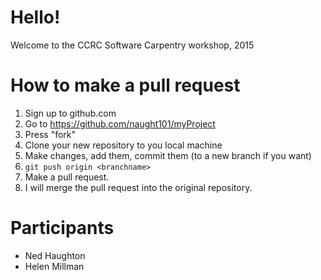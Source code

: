 Hello!
========

Welcome to the CCRC Software Carpentry workshop, 2015

How to make a pull request
===========================

1. Sign up to github.com
2. Go to https://github.com/naught101/myProject
3. Press "fork"
4. Clone your new repository to you local machine
5. Make changes, add them, commit them (to a new branch if you want)
6. `git push origin <branchname>`
7. Make a pull request.
8. I will merge the pull request into the original repository.

Participants
============

- Ned Haughton
- Helen Millman
